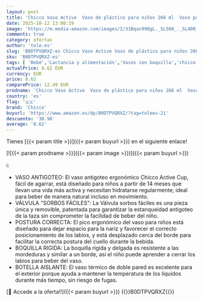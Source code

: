 ```yaml
---
layout: post
title: 'Chicco Vaso Active  Vaso de plástico para niños 266 ml  Vaso para niños 14+ meses para aprender a beber  Térmico con boquilla ergonómica antimordeduras y válvula Easy Sip  0% BPA  Rosa'
date: 2025-10-12 13:08:19
image: 'https://m.media-amazon.com/images/I/31Bqas99QgL._SL500_._SL400_.jpg'
comments: true
category: ofertas
author: 'tole.es'
slug: 'B0DTPVQRXZ-es Chicco Vaso Active Vaso de plástico para niños 266 ml Vaso...'
sku: 'B0DTPVQRXZ-es'
tags: [ 'Bebé','Lactancia y alimentación','Vasos con boquilla','chicco','🇪🇸', ]
actualPrice: 8.62 EUR
currency: EUR
price: 8.62
comparePrice: 12.49 EUR
prodname: 'Chicco Vaso Active  Vaso de plástico para niños 266 ml  Vaso para niños 14+ meses para aprender a beber  Térmico con boquilla ergonómica antimordeduras y válvula Easy Sip  0% BPA  Rosa'
country: 'es'
flag: '🇪🇸'
brand: 'Chicco'
buyurl: 'https://www.amazon.es/dp/B0DTPVQRXZ/?tag=tolees-21'
descuento: '30.98'
average: '8.62'
---
```


Tienes [{{< param title >}}]({{< param buyurl >}}) en el siguiente enlace!

[![{{< param prodname >}}]({{< param image >}})]({{< param buyurl >}})

ℹ️:

- VASO ANTIGOTEO: El vaso antigoteo ergonómico Chicco Active Cup, fácil de agarrar, está diseñado para niños a partir de 14 meses que llevan una vida más activa y necesitan hidratarse regularmente; ideal para beber de manera natural incluso en movimiento.
- VÁLVULA "SORBOS FÁCILES": La Válvula sorbos fáciles es una pieza única y removible, patentada para garantizar la estanqueidad antigoteo de la taza sin comprometer la facilidad de beber del niño.
- POSTURA CORRECTA: El pico ergonómico del vaso para niños está diseñado para dejar espacio para la nariz y favorecer el correcto posicionamiento de los labios, y está desplazado cerca del borde para facilitar la correcta postura del cuello durante la bebida.
- BOQUILLA RIGIDA: La boquilla rígida y delgada es resistente a las mordeduras y similar a un borde, así el niño puede aprender a cerrar los labios para beber del vaso.
- BOTELLA AISLANTE: El vaso térmico de doble pared es excelente para el exterior porque ayuda a mantener la temperatura de los líquidos durante más tiempo, sin riesgo de fugas.

[🛒 Accede a la oferta!!]({{< param buyurl >}})
{{<world>}}B0DTPVQRXZ{{</world>}}
